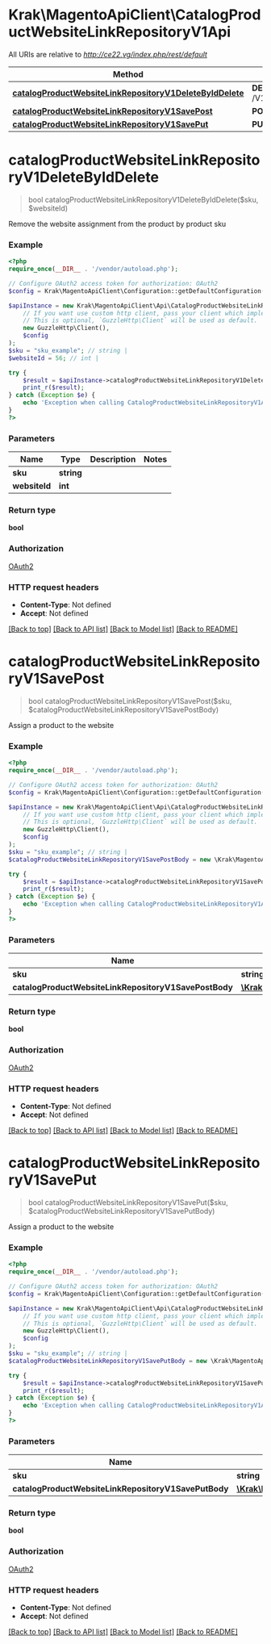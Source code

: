 # Krak\MagentoApiClient\CatalogProductWebsiteLinkRepositoryV1Api

All URIs are relative to *http://ce22.vg/index.php/rest/default*

Method | HTTP request | Description
------------- | ------------- | -------------
[**catalogProductWebsiteLinkRepositoryV1DeleteByIdDelete**](CatalogProductWebsiteLinkRepositoryV1Api.md#catalogProductWebsiteLinkRepositoryV1DeleteByIdDelete) | **DELETE** /V1/products/{sku}/websites/{websiteId} | 
[**catalogProductWebsiteLinkRepositoryV1SavePost**](CatalogProductWebsiteLinkRepositoryV1Api.md#catalogProductWebsiteLinkRepositoryV1SavePost) | **POST** /V1/products/{sku}/websites | 
[**catalogProductWebsiteLinkRepositoryV1SavePut**](CatalogProductWebsiteLinkRepositoryV1Api.md#catalogProductWebsiteLinkRepositoryV1SavePut) | **PUT** /V1/products/{sku}/websites | 


# **catalogProductWebsiteLinkRepositoryV1DeleteByIdDelete**
> bool catalogProductWebsiteLinkRepositoryV1DeleteByIdDelete($sku, $websiteId)



Remove the website assignment from the product by product sku

### Example
```php
<?php
require_once(__DIR__ . '/vendor/autoload.php');

// Configure OAuth2 access token for authorization: OAuth2
$config = Krak\MagentoApiClient\Configuration::getDefaultConfiguration()->setAccessToken('YOUR_ACCESS_TOKEN');

$apiInstance = new Krak\MagentoApiClient\Api\CatalogProductWebsiteLinkRepositoryV1Api(
    // If you want use custom http client, pass your client which implements `GuzzleHttp\ClientInterface`.
    // This is optional, `GuzzleHttp\Client` will be used as default.
    new GuzzleHttp\Client(),
    $config
);
$sku = "sku_example"; // string | 
$websiteId = 56; // int | 

try {
    $result = $apiInstance->catalogProductWebsiteLinkRepositoryV1DeleteByIdDelete($sku, $websiteId);
    print_r($result);
} catch (Exception $e) {
    echo 'Exception when calling CatalogProductWebsiteLinkRepositoryV1Api->catalogProductWebsiteLinkRepositoryV1DeleteByIdDelete: ', $e->getMessage(), PHP_EOL;
}
?>
```

### Parameters

Name | Type | Description  | Notes
------------- | ------------- | ------------- | -------------
 **sku** | **string**|  |
 **websiteId** | **int**|  |

### Return type

**bool**

### Authorization

[OAuth2](../../README.md#OAuth2)

### HTTP request headers

 - **Content-Type**: Not defined
 - **Accept**: Not defined

[[Back to top]](#) [[Back to API list]](../../README.md#documentation-for-api-endpoints) [[Back to Model list]](../../README.md#documentation-for-models) [[Back to README]](../../README.md)

# **catalogProductWebsiteLinkRepositoryV1SavePost**
> bool catalogProductWebsiteLinkRepositoryV1SavePost($sku, $catalogProductWebsiteLinkRepositoryV1SavePostBody)



Assign a product to the website

### Example
```php
<?php
require_once(__DIR__ . '/vendor/autoload.php');

// Configure OAuth2 access token for authorization: OAuth2
$config = Krak\MagentoApiClient\Configuration::getDefaultConfiguration()->setAccessToken('YOUR_ACCESS_TOKEN');

$apiInstance = new Krak\MagentoApiClient\Api\CatalogProductWebsiteLinkRepositoryV1Api(
    // If you want use custom http client, pass your client which implements `GuzzleHttp\ClientInterface`.
    // This is optional, `GuzzleHttp\Client` will be used as default.
    new GuzzleHttp\Client(),
    $config
);
$sku = "sku_example"; // string | 
$catalogProductWebsiteLinkRepositoryV1SavePostBody = new \Krak\MagentoApiClient\Model\CatalogProductWebsiteLinkRepositoryV1SavePostBody(); // \Krak\MagentoApiClient\Model\CatalogProductWebsiteLinkRepositoryV1SavePostBody | 

try {
    $result = $apiInstance->catalogProductWebsiteLinkRepositoryV1SavePost($sku, $catalogProductWebsiteLinkRepositoryV1SavePostBody);
    print_r($result);
} catch (Exception $e) {
    echo 'Exception when calling CatalogProductWebsiteLinkRepositoryV1Api->catalogProductWebsiteLinkRepositoryV1SavePost: ', $e->getMessage(), PHP_EOL;
}
?>
```

### Parameters

Name | Type | Description  | Notes
------------- | ------------- | ------------- | -------------
 **sku** | **string**|  |
 **catalogProductWebsiteLinkRepositoryV1SavePostBody** | [**\Krak\MagentoApiClient\Model\CatalogProductWebsiteLinkRepositoryV1SavePostBody**](../Model/CatalogProductWebsiteLinkRepositoryV1SavePostBody.md)|  | [optional]

### Return type

**bool**

### Authorization

[OAuth2](../../README.md#OAuth2)

### HTTP request headers

 - **Content-Type**: Not defined
 - **Accept**: Not defined

[[Back to top]](#) [[Back to API list]](../../README.md#documentation-for-api-endpoints) [[Back to Model list]](../../README.md#documentation-for-models) [[Back to README]](../../README.md)

# **catalogProductWebsiteLinkRepositoryV1SavePut**
> bool catalogProductWebsiteLinkRepositoryV1SavePut($sku, $catalogProductWebsiteLinkRepositoryV1SavePutBody)



Assign a product to the website

### Example
```php
<?php
require_once(__DIR__ . '/vendor/autoload.php');

// Configure OAuth2 access token for authorization: OAuth2
$config = Krak\MagentoApiClient\Configuration::getDefaultConfiguration()->setAccessToken('YOUR_ACCESS_TOKEN');

$apiInstance = new Krak\MagentoApiClient\Api\CatalogProductWebsiteLinkRepositoryV1Api(
    // If you want use custom http client, pass your client which implements `GuzzleHttp\ClientInterface`.
    // This is optional, `GuzzleHttp\Client` will be used as default.
    new GuzzleHttp\Client(),
    $config
);
$sku = "sku_example"; // string | 
$catalogProductWebsiteLinkRepositoryV1SavePutBody = new \Krak\MagentoApiClient\Model\CatalogProductWebsiteLinkRepositoryV1SavePutBody(); // \Krak\MagentoApiClient\Model\CatalogProductWebsiteLinkRepositoryV1SavePutBody | 

try {
    $result = $apiInstance->catalogProductWebsiteLinkRepositoryV1SavePut($sku, $catalogProductWebsiteLinkRepositoryV1SavePutBody);
    print_r($result);
} catch (Exception $e) {
    echo 'Exception when calling CatalogProductWebsiteLinkRepositoryV1Api->catalogProductWebsiteLinkRepositoryV1SavePut: ', $e->getMessage(), PHP_EOL;
}
?>
```

### Parameters

Name | Type | Description  | Notes
------------- | ------------- | ------------- | -------------
 **sku** | **string**|  |
 **catalogProductWebsiteLinkRepositoryV1SavePutBody** | [**\Krak\MagentoApiClient\Model\CatalogProductWebsiteLinkRepositoryV1SavePutBody**](../Model/CatalogProductWebsiteLinkRepositoryV1SavePutBody.md)|  | [optional]

### Return type

**bool**

### Authorization

[OAuth2](../../README.md#OAuth2)

### HTTP request headers

 - **Content-Type**: Not defined
 - **Accept**: Not defined

[[Back to top]](#) [[Back to API list]](../../README.md#documentation-for-api-endpoints) [[Back to Model list]](../../README.md#documentation-for-models) [[Back to README]](../../README.md)

